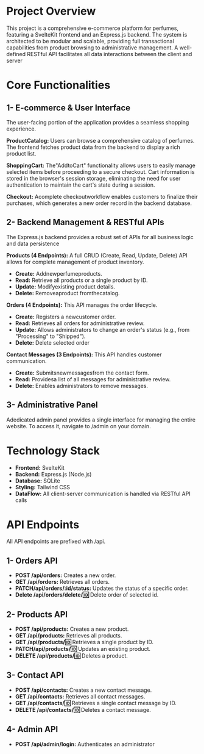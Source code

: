 # Project Overview

This project is a comprehensive e-commerce platform for perfumes, featuring a
SvelteKit frontend and an Express.js backend. The system is architected to be
modular and scalable, providing full transactional capabilities from product browsing
to administrative management. A well-defined RESTful API facilitates all data
interactions between the client and server

# Core Functionalities

## 1- E-commerce & User Interface

The user-facing portion of the application provides a seamless shopping experience.

**ProductCatalog:** Users can browse a comprehensive catalog of perfumes.
The frontend fetches product data from the backend to display a rich
product list.

**ShoppingCart:** The"AddtoCart" functionality allows users to easily manage
selected items before proceeding to a secure checkout. Cart information is
stored in the browser's session storage, eliminating the need for user
authentication to maintain the cart's state during a session.

**Checkout:** Acomplete checkoutworkflow enables customers to finalize
their purchases, which generates a new order record in the backend
database.

## 2- Backend Management & RESTful APIs

The Express.js backend provides a robust set of APIs for all business logic and data
persistence

**Products (4 Endpoints):** A full CRUD (Create, Read, Update, Delete) API
allows for complete management of product inventory.

- **Create:** Addnewperfumeproducts.
- **Read:** Retrieve all products or a single product by ID.
- **Update:** Modifyexisting product details.
- **Delete:** Removeaproduct fromthecatalog.

**Orders (4 Endpoints):** This API manages the order lifecycle.

- **Create:** Registers a newcustomer order.
- **Read:** Retrieves all orders for administrative review.
- **Update:** Allows administrators to change an order's status (e.g., from
  "Processing" to "Shipped").
- **Delete:** Delete selected order

**Contact Messages (3 Endpoints):** This API handles customer communication.

- **Create:** Submitsnewmessagesfrom the contact form.
- **Read:** Providesa list of all messages for administrative review.
- **Delete:** Enables administrators to remove messages.

## 3- Administrative Panel

Adedicated admin panel provides a single interface for managing the entire website.
To access it, navigate to /admin on your domain.

# Technology Stack

- **Frontend:** SvelteKit
- **Backend:** Express.js (Node.js)
- **Database:** SQLite
- **Styling:** Tailwind CSS
- **DataFlow:** All client-server communication is handled via RESTful API calls

# API Endpoints

All API endpoints are prefixed with /api.

## 1- Orders API

- **POST /api/orders:** Creates a new order.
- **GET /api/orders:** Retrieves all orders.
- **PATCH/api/orders/:id/status:** Updates the status of a specific order.
- **Delete /api/orders/delete/:id:** Delete order of selected id.

## 2- Products API

- **POST /api/products:** Creates a new product.
- **GET /api/products:** Retrieves all products.
- **GET /api/products/:id:** Retrieves a single product by ID.
- **PATCH/api/products/:id:** Updates an existing product.
- **DELETE /api/products/:id:** Deletes a product.

## 3- Contact API

- **POST /api/contacts:** Creates a new contact message.
- **GET /api/contacts:** Retrieves all contact messages.
- **GET /api/contacts/:id:** Retrieves a single contact message by ID.
- **DELETE /api/contacts/:id:** Deletes a contact message.

## 4- Admin API

- **POST /api/admin/login:** Authenticates an administrator
